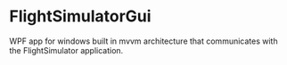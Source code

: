 # FlightSimulatorGui

WPF app for windows built in mvvm architecture that communicates with the FlightSimulator application.
